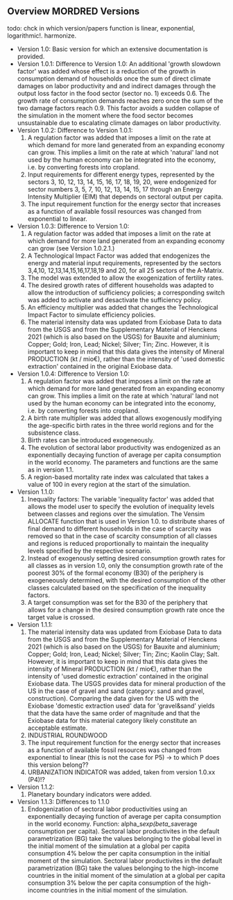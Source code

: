 ## Overview MORDRED Versions
todo: chck in which version/papers function is linear, exponential, logarithmic!. harmonize.
* Version 1.0: Basic version for which an extensive documentation is provided. 
* Version 1.0.1: Difference to Version 1.0: An additional 'growth slowdown factor' was added whose effect is a reduction of the growth in consumption demand of households once the sum of direct climate damages on labor productivity and and indirect damages through the output loss factor in the food sector (sector no. 1) exceeds 0.6. The growth rate of consumption demands reaches zero once the sum of the two damage factors reach 0.9. This factor avoids a sudden collapse of the simulation in the moment where the food sector becomes unsustainable due to escalating climate damages on labor productivity. 
* Version 1.0.2: Difference to Version 1.0.1:
  1. A regulation factor was added that imposes a limit on the rate at which demand for more land generated from an expanding economy can grow. This implies a limit on the rate at which 'natural' land not used by the human economy can be integrated into the economy, i.e. by converting forests into cropland. 
  2. Input requirements for different energy types, represented by the sectors 3, 10, 12, 13, 14, 15, 16, 17, 18, 19, 20, were endogenized for sector numbers 3, 5, 7, 10, 12, 13, 14, 15, 17 through an Energy Intensity Multiplier (EIM) that depends on sectoral output per capita.
  3. The input requirement function for the energy sector that increases as a function of available fossil resources was changed from exponential to linear.
* Version 1.0.3: Difference to Version 1.0:
  1. A regulation factor was added that imposes a limit on the rate at which demand for more land generated from an expanding economy can grow (see Version 1.0.2.1.)
  2. A Technological Impact Factor was added that endogenizes the energy and material input requirements, represented by the sectors 3,4,10, 12,13,14,15,16,17,18,19 and 20, for all 25 sectors of the A-Matrix.
  3. The model was extended to allow the exogenization of fertility rates.
  4. The desired growth rates of different households was adapted to allow the introduction of sufficiency policies; a corresponding switch was added to activate and desactivate the sufficiency policy.
  5. An efficiency multiplier was added that changes the Technological Impact Factor to simulate efficiency policies.
  6. The material intensity data was updated from Exiobase Data to data from the USGS and from the Supplementary Material of Henckens 2021 (which is also based on the USGS) for Bauxite and aluminium; Copper; Gold; Iron, Lead; Nickel; Silver; Tin; Zinc. However, it is important to keep in mind that this data gives the intensity of Mineral PRODUCTION (kt / mio€), rather than the intensity of 'used domestic extraction' contained in the original Exiobase data.
* Version 1.0.4: Difference to Version 1.0:
  1. A regulation factor was added that imposes a limit on the rate at which demand for more land generated from an expanding economy can grow. This implies a limit on the rate at which 'natural' land not used by the human economy can be integrated into the economy, i.e. by converting forests into cropland.
  2. A birth rate multiplier was added that allows exogenously modifying the age-specific birth rates in the three world regions and for the subsistence class.
  3. Birth rates can be introduced exogeneously.
  4. The evolution of sectoral labor productivity was endogenized as an exponentially decaying function of average per capita consumption in the world economy. The parameters and functions are the same as in version 1.1.
  5. A region-based mortality rate index was calculated that takes a value of 100 in every region at the start of the simulation. 
* Version 1.1.0:
  1. Inequality factors: The variable 'inequality factor' was added that allows the model user to specify the evolution of inequality levels between classes and regions over the simulation. The Vensim ALLOCATE function that is used in Version 1.0. to distribute shares of final demand to different households in the case of scarcity was removed so that in the case of scarcity consumption of all classes and regions is reduced proportionally to maintain the inequality levels specified by the respective scenario.
  2. Instead of exogenously setting desired consumption growth rates for all classes as in version 1.0, only the consumption growth rate of the poorest 30% of the formal economy (B30) of the periphery is exogeneously determined, with the desired consumption of the other classes calculated based on the specification of the inequality factors.
  3. A target consumption was set for the B30 of the periphery that allows for a change in the desired consumption growth rate once the target value is crossed.
* Version 1.1.1:
  1. The material intensity data was updated from Exiobase Data to data from the USGS and from the Supplementary Material of Henckens 2021 (which is also based on the USGS) for Bauxite and aluminium; Copper; Gold; Iron, Lead; Nickel; Silver; Tin; Zinc; Kaolin Clay; Salt. However, it is important to keep in mind that this data gives the intensity of Mineral PRODUCTION (kt / mio€), rather than the intensity of 'used domestic extraction' contained in the original Exiobase data. The USGS provides data for mineral production of the US in the case of gravel and sand (category: sand and gravel, construction). Comparing the data given for the US with the Exiobase 'domestic extraction used' data for 'gravel&sand' yields that the data have the same order of magnitude and that the Exiobase data for this material category likely constitute an acceptable estimate.
  2. INDUSTRIAL ROUNDWOOD
  3. The input requirement function for the energy sector that increases as a function of available fossil resources was changed from exponential to linear (this is not the case for P5) -> to which P does this version belong??
  4. URBANIZATION INDICATOR was added, taken from version 1.0.xx (P4)!?
* Version 1.1.2:
  1. Planetary boundary indicators were added.
* Version 1.1.3: Differences to 1.1.0
  1. Endogenization of sectoral labor productivities using an exponentially decaying function of average per capita consumption in the world economy. Function: alpha_s*exp(beta_s*average consumption per capita). Sectoral labor productivites in the default parametrization (BG) take the values belonging to the global level in the initial moment of the simulation at a global per capita consumption 4% below the per capita consumption in the initial moment of the simulation. Sectoral labor productivites in the default parametrization (BG) take the values belonging to the high-income countries in the initial moment of the simulation at a global per capita consumption 3% below the per capita consumption of the high-income countries in the initial moment of the simulation.
